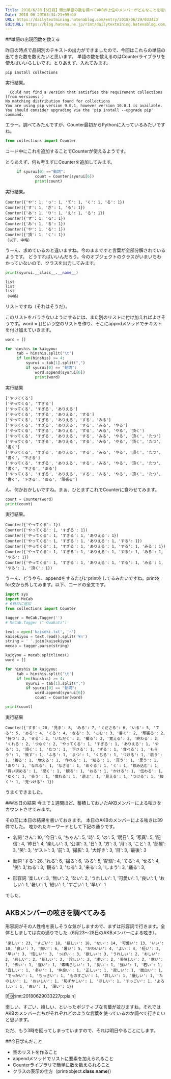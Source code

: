 ```yaml
---
Title: 2018/6/28【6日目】頻出単語の数を調べてAKBの上位のメンバーがどんなことを呟いているのか調べる
Date: 2018-06-29T03:34:23+09:00
URL: https://dailytextmining.hatenablog.com/entry/2018/06/29/033423
EditURL: https://blog.hatena.ne.jp/rimt/dailytextmining.hatenablog.com/atom/entry/10257846132596184110
---
```


##単語の出現回数を数える

昨日の時点で品詞別のテキストの出力ができましたので、今回はこれらの単語の出てきた数を数えたいと思います。
単語の数を数えるのはCounterライブラリを使えばいいらしいです。とりあえず、入れてみます。
```
pip install collections
```
実行結果。
```
  Could not find a version that satisfies the requirement collections (from versions: )
No matching distribution found for collections
You are using pip version 9.0.1, however version 10.0.1 is available.
You should consider upgrading via the 'pip install --upgrade pip' command.
```
エラー。調べてみたんですが、Counter最初からPythonに入っているみたいですね。

```python
from collections import Counter
```
コード中にこれを追加することでCounterが使えるようです。

とりあえず、何も考えずにCounterを追加してみます。

```python
     if syurui[0] =="動詞":
             count = Counter(syurui[6])
             print(count)
```
実行結果。
```
Counter({'や': 1, 'っ': 1, 'て': 1, 'く': 1, 'る': 1})
Counter({'す': 1, 'ぎ': 1, 'る': 1})
Counter({'あ': 1, 'り': 1, 'え': 1, 'る': 1})
Counter({'す': 1, 'る': 1})
Counter({'み': 1, 'る': 1})
Counter({'や': 1, 'る': 1})
Counter({'頂': 1, 'く': 1})
（以下、中略）
```
うーん、求めているのと違いますね。今のままですと言葉が全部分解されているようです。
どうすればいいんだろう。今のオブジェクトのクラスがいまいちわかっていないので、クラスを出力してみます。

```python
print(syurui.__class__.__name__)
```
```
list
list
list
（中略）
```
リストですね（それはそうだ）。

このリストをバラさないようにするには、また別のリストに付け加えればよさそうです。word = []という空のリストを作り、そこにappndメソッドでテキストを付け加えていきます。

```python
word = []

for hinshis in kaigyou:
     tab = hinshis.split('\t')
     if len(hinshis) >= 4:
         syurui = tab[1].split(",")
         if syurui[0] == "動詞":
             word.append(syurui[6])
             print(word)
```
実行結果
```
['やってくる']
['やってくる', 'すぎる']
['やってくる', 'すぎる', 'ありえる']
['やってくる', 'すぎる', 'ありえる', 'する']
['やってくる', 'すぎる', 'ありえる', 'する', 'みる']
['やってくる', 'すぎる', 'ありえる', 'する', 'みる', 'やる']
['やってくる', 'すぎる', 'ありえる', 'する', 'みる', 'やる', '頂く']
['やってくる', 'すぎる', 'ありえる', 'する', 'みる', 'やる', '頂く', 'たつ']
['やってくる', 'すぎる', 'ありえる', 'する', 'みる', 'やる', '頂く', 'たつ', '書く']
['やってくる', 'すぎる', 'ありえる', 'する', 'みる', 'やる', '頂く', 'たつ', '書く', '下さる']
['やってくる', 'すぎる', 'ありえる', 'する', 'みる', 'やる', '頂く', 'たつ', '書く', '下さる', 'ある']
['やってくる', 'すぎる', 'ありえる', 'する', 'みる', 'やる', '頂く', 'たつ', '書く', '下さる', 'ある', '頑張る']
```
ん、何かおかしいですね。まぁ、ひとまずこれでCounterに食わせてみます。
```python
count = Counter(word)
print(count)
```
実行結果。
```
Counter({'やってくる': 1})
Counter({'やってくる': 1, 'すぎる': 1})
Counter({'やってくる': 1, 'すぎる': 1, 'ありえる': 1})
Counter({'やってくる': 1, 'すぎる': 1, 'ありえる': 1, 'する': 1})
Counter({'やってくる': 1, 'すぎる': 1, 'ありえる': 1, 'する': 1, 'みる': 1})
Counter({'やってくる': 1, 'すぎる': 1, 'ありえる': 1, 'する': 1, 'みる': 1, 'やる': 1})
Counter({'やってくる': 1, 'すぎる': 1, 'ありえる': 1, 'する': 1, 'みる': 1, 'やる': 1, '頂く': 1})
```
うーん、どうやら、appendをするたびにprintをしてるみたいですね。printをfor文から外してみます。以下、コードの全文です。

```python
import sys
import MeCab
# 6日目に追加
from collections import Counter

tagger = MeCab.Tagger('')
# MeCab.Tagger ("-Owakati")

text = open('kaiseki.txt', 'r')
kaisekiyou = text.read().split('¥n')
string = ' '.join(kaisekiyou)
mecab = tagger.parse(string)

kaigyou = mecab.splitlines()
word = []

for hinshis in kaigyou:
     tab = hinshis.split('\t')
     if len(hinshis) >= 4:
         syurui = tab[1].split(",")
         if syurui[0] == "動詞":
             word.append(syurui[6])
             count = Counter(word)

print(count)
```
実行結果
```
Counter({'する': 20, '見る': 8, 'みる': 7, 'くださる': 6, 'いる': 5, 'てる': 5, 'ある': 4, 'くる': 4, 'なる': 3, 'こむ': 3, '書く': 2, '頑張る': 2, '持つ': 2, 'せる': 2, 'いただく': 2, '撮る': 2, '覚える': 2, '終わる': 2, 'くれる': 2, 'つなぐ': 2, 'やってくる': 1, 'すぎる': 1, 'ありえる': 1, 'やる': 1, '頂く': 1, 'たつ': 1, '下さる': 1, 'ずる': 1, '食べる': 1, 'もらう': 1, '致す': 1, 'ふる': 1, 'まつ': 1, 'くちる': 1, 'づける': 1, '歌う': 1, '着る': 1, '増える': 1, '作れる': 1, '知る': 1, '買う': 1, '思う': 1, 'あり': 1, 'なれる': 1, 'なさる': 1, 'めぐる': 1, 'く': 1, '飲み込む': 1, '買い求める': 1, '聞く': 1, '観る': 1, 'おる': 1, 'かける': 1, '伝わる': 1, 'ゆく': 1, '会う': 1, '慣れる': 1, '遊ぶ': 1, '見える': 1, 'つける': 1, '抜く': 1, '見つける': 1})
```

うまくできました。

###本日の結果
今まで１週間ほど、蓄積しておいたAKBメンバーによる呟きをカウントさせてみます。

その前に本日の結果を書いておきます。
本日のAKBのメンバーによる呟きは39件でした。
呟かれたキーワードとして下記の通りです。

- 名詞
'さん': 10, '今日': 6, 'ちゃん': 5, '時': 5, 'の': 5, '明日': 5, '写真': 5, '配信': 4, '昨日': 4, '楽しい': 3, '公演': 3, '日': 3, '方': 3, '月': 3, 'こと': 3, '部屋': 3, '笑': 3, 'ゲスト': 3, '前': 3, '撮影': 3, '大好き': 3, '目': 3, '最後': 3

- 動詞
'する': 28, 'れる': 6, '撮る': 6, 'みる': 5, '配信': 4, 'てる': 4, 'せる': 4, '笑': 3,'ねる': 3, '観る': 3, 'なる': 3, '来る': 3, 'しまう': 3, '踊る': 3,

- 形容詞
'楽しい': 3, '無い': 2, 'ない': 2, 'うれしい': 1, '可愛い': 1, '良い': 1, 'おしい': 1, '暑い': 1, '短い': 1, 'すごい': 1, '早い': 1

でした。

## AKBメンバーの呟きを調べてみる
形容詞がその人性格を表しそうな気がしますので、まずは形容詞で行きます。全体としましては次の通りでした（6月23〜28日のAKBメンバーによる呟き）。

```
'楽しい': 23, 'すごい': 18, '嬉しい': 18, 'ない': 14, '可愛い': 13, 'いい': 10, '良い': 7, '無い': 6, '暑い': 5, 'かわいい': 4, 'よい': 4, '短い': 3, '早い': 3, '惜しい': 3, 'っぽい': 3, '欲しい': 3, 'うれしい': 2, 'おしい': 2, '悲しい': 2, '新しい': 2, '珍しい': 2, '凄い': 2, '美味しい': 2, '寒い': 1, '怖い': 1, '遅い': 1, '素晴らしい': 1, '長い': 1, '強い': 1, '若い': 1, '宜しい': 1, '多い': 1, '仲良い': 1, '正しい': 1, '寂しい': 1, '面白い': 1, 'でっかい': 1, 'ちっさい': 1, 'ものすごい': 1, '詳しい': 1, '優しい': 1, 'たのしい': 1, 'おいしい': 1, '恥ずかしい': 1, 'ほしい': 1, 'すっごい': 1, 'よろしい': 1, '白い': 1, '薄い': 1})
```
[f:id:rimt:20180629033227p:plain]

楽しい、すごい、嬉しい、といったポジティブな言葉が並びますね。それではAKBのメンバーたちがそれぞれどのような言葉を使っているのか調べて行きたいと思います。

ただ、もう3時を回ってしまっていますので、それは明日やることにします。

##今日学んだこと
- 空のリストを作ること
- appendメソッドでリストに要素を加えられること
- Counterライブラリで簡単に数を数えられること
- クラスの表示の仕方（print(object.__class__.__name__)）
